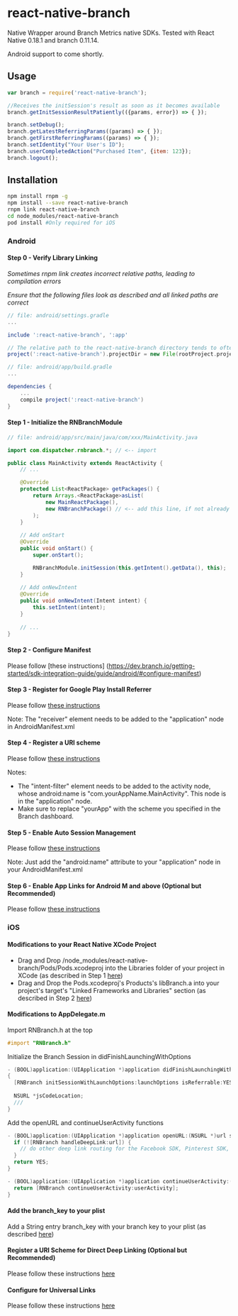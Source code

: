 # react-native-branch
Native Wrapper around Branch Metrics native SDKs. Tested with React Native 0.18.1 and branch 0.11.14. 

Android support to come shortly.

## Usage

```js
var branch = require('react-native-branch');

//Receives the initSession's result as soon as it becomes available
branch.getInitSessionResultPatiently(({params, error}) => { });

branch.setDebug();
branch.getLatestReferringParams((params) => { });
branch.getFirstReferringParams((params) => { });
branch.setIdentity("Your User's ID");
branch.userCompletedAction("Purchased Item", {item: 123});
branch.logout();
```

## Installation

```sh
npm install rnpm -g
npm install --save react-native-branch
rnpm link react-native-branch
cd node_modules/react-native-branch
pod install #Only required for iOS
```

### Android

#### Step 0 - Verify Library Linking

*Sometimes rnpm link creates incorrect relative paths, leading to compilation errors*

*Ensure that the following files look as described and all linked paths are correct*

```gradle
// file: android/settings.gradle
...

include ':react-native-branch', ':app'

// The relative path to the react-native-branch directory tends to often be prefixed with one too many "../"s
project(':react-native-branch').projectDir = new File(rootProject.projectDir, '../node_modules/react-native-branch/android')
```

```gradle
// file: android/app/build.gradle
...

dependencies {
    ...
    compile project(':react-native-branch')
}
```

#### Step 1 - Initialize the RNBranchModule

```java
// file: android/app/src/main/java/com/xxx/MainActivity.java

import com.dispatcher.rnbranch.*; // <-- import

public class MainActivity extends ReactActivity {
    // ...

    @Override
    protected List<ReactPackage> getPackages() {
        return Arrays.<ReactPackage>asList(
            new MainReactPackage(),
            new RNBranchPackage() // <-- add this line, if not already there
        );
    }
    
    // Add onStart
    @Override
    public void onStart() {
        super.onStart();

        RNBranchModule.initSession(this.getIntent().getData(), this);
    }
    
    // Add onNewIntent
    @Override
    public void onNewIntent(Intent intent) {
        this.setIntent(intent);
    }
    
    // ...  
} 
```

#### Step 2 - Configure Manifest

Please follow [these instructions] (https://dev.branch.io/getting-started/sdk-integration-guide/guide/android/#configure-manifest)

#### Step 3 - Register for Google Play Install Referrer

Please follow [these instructions](https://dev.branch.io/getting-started/sdk-integration-guide/guide/android/#register-for-google-play-install-referrer)

Note: The "receiver" element needs to be added to the "application" node in AndroidManifest.xml

#### Step 4 - Register a URI scheme

Please follow [these instructions](https://dev.branch.io/getting-started/sdk-integration-guide/guide/android/#register-a-uri-scheme)

Notes:
- The "intent-filter" element needs to be added to the activity node, whose android:name is "com.yourAppName.MainActivity". This node is in the "application" node.
- Make sure to replace "yourApp" with the scheme you specified in the Branch dashboard.

#### Step 5 - Enable Auto Session Management

Please follow [these instructions](https://dev.branch.io/getting-started/sdk-integration-guide/guide/android/#enable-auto-session-management)

Note: Just add the "android:name" attribute to your "application" node in your AndroidManifest.xml

#### Step 6 - Enable App Links for Android M and above (Optional but Recommended)

Please follow [these instructions](https://dev.branch.io/getting-started/universal-app-links/guide/android/)

### iOS

#### Modifications to your React Native XCode Project

- Drag and Drop /node_modules/react-native-branch/Pods/Pods.xcodeproj into the Libraries folder of your project in XCode (as described in Step 1 [here](https://facebook.github.io/react-native/docs/linking-libraries-ios.html#content))
- Drag and Drop the Pods.xcodeproj's Products's libBranch.a into your project's target's "Linked Frameworks and Libraries" section (as described in Step 2 [here](https://facebook.github.io/react-native/docs/linking-libraries-ios.html#content))



#### Modifications to AppDelegate.m

Import RNBranch.h at the top

```objective-c
#import "RNBranch.h"
```


Initialize the Branch Session in didFinishLaunchingWithOptions

```objective-c
- (BOOL)application:(UIApplication *)application didFinishLaunchingWithOptions:(NSDictionary *)launchOptions
{
  [RNBranch initSessionWithLaunchOptions:launchOptions isReferrable:YES];
  
  NSURL *jsCodeLocation;
  ///
}
```

Add the openURL and continueUserActivity functions

```objective-c
- (BOOL)application:(UIApplication *)application openURL:(NSURL *)url sourceApplication:(NSString *)sourceApplication annotation:(id)annotation {
  if (![RNBranch handleDeepLink:url]) {
    // do other deep link routing for the Facebook SDK, Pinterest SDK, etc
  }
  return YES;
}

- (BOOL)application:(UIApplication *)application continueUserActivity:(NSUserActivity *)userActivity restorationHandler:(void (^)(NSArray *restorableObjects))restorationHandler {
  return [RNBranch continueUserActivity:userActivity];
}
```

#### Add the branch_key to your plist

Add a String entry branch_key with your branch key to your plist (as described [here](https://dev.branch.io/references/ios_sdk/#add-your-branch-key-to-your-project))

#### Register a URI Scheme for Direct Deep Linking (Optional but Recommended)

Please follow these instructions [here](https://dev.branch.io/references/ios_sdk/#register-a-uri-scheme-direct-deep-linking-optional-but-recommended)

#### Configure for Universal Links

Please follow these instructions [here](https://dev.branch.io/references/ios_sdk/#support-universal-linking-ios-9)
